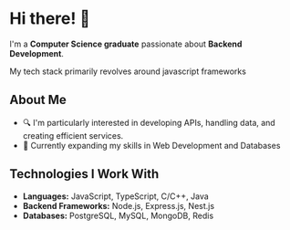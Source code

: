 # Hi there! 👋

I'm a **Computer Science graduate** passionate about **Backend Development**.

My tech stack primarily revolves around javascript frameworks

## About Me

- 🔍 I'm particularly interested in developing APIs, handling data, and creating efficient services.
- 🌱 Currently expanding my skills in Web Development and Databases

## Technologies I Work With

- **Languages:** JavaScript, TypeScript, C/C++, Java
- **Backend Frameworks:** Node.js, Express.js, Nest.js
- **Databases:** PostgreSQL, MySQL, MongoDB, Redis

